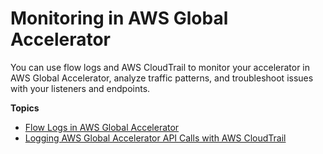 # Monitoring in AWS Global Accelerator<a name="monitoring-global-accelerator"></a>

You can use flow logs and AWS CloudTrail to monitor your accelerator in AWS Global Accelerator, analyze traffic patterns, and troubleshoot issues with your listeners and endpoints\.

**Topics**
+ [Flow Logs in AWS Global Accelerator](monitoring-global-accelerator.flow-logs.md)
+ [Logging AWS Global Accelerator API Calls with AWS CloudTrail](logging-using-cloudtrail.md)